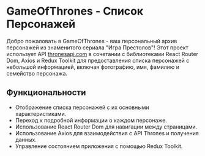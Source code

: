 # GameOfThrones - Список Персонажей

Добро пожаловать в GameOfThrones - ваш персональный архив персонажей из знаменитого сериала "Игра Престолов"! Этот проект использует API [thronesapi.com](https://thronesapi.com/) в сочетании с библиотеками React Router Dom, Axios и Redux Toolkit для предоставления списка персонажей с небольшой информацией, включая фотографию, имя, фамилию и семейство персонажа.

## Функциональности

- Отображение списка персонажей с их основными характеристиками.
- Переход к подробной информации о каждом персонаже.
- Использование React Router Dom для навигации между страницами.
- Использование Axios для взаимодействия с API Thrones и получения данных.
- Управление состоянием приложения с помощью Redux Toolkit.

